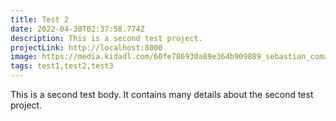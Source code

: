 ```yaml
---
title: Test 2
date: 2022-04-30T02:37:58.774Z
description: This is a second test project.
projectLink: http://localhost:8000
image: https://media.kidadl.com/60fe786930a89e364b909889_sebastian_coman_travel_jg_kfmp9uq9w_unsplash_43f0ec841f.jpg.webp
tags: test1,test2,test3
---
```

This is a second test body. It contains many details about the second test project.